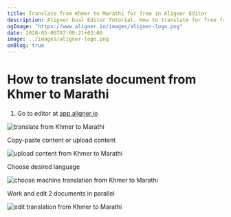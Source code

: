 ```yaml
---
title: Translate from Khmer to Marathi for free in Aligner Editor
description: Aligner Dual Editor Tutorial. How to translate for free from Khmer to Marathi. Aligner is multilingual document management platform. 
ogImage: "https://www.aligner.io/images/aligner-logo.png"
date: 2020-05-06T07:09:21+03:00
image: ../images/aligner-logo.png
onBlog: true
---
```


# How to translate document from Khmer to Marathi

1. Go to editor at [app.aligner.io](https://app.aligner.io "Aligner App web page")

![translate from Khmer to Marathi](../aligner-blank-editor.png "translate from Khmer to Marathi")

Copy-paste content or upload content

![upload content from Khmer to Marathi](../aligner-uploaded-document.png "upload content from Khmer to Marathi")

Choose desired language

![choose machine translation from Khmer to Marathi](../aligner-language-dropdown.png "choose machine translation from Khmer to Marathi")

Work and edit 2 documents in parallel

![edit translation from Khmer to Marathi](../aligner-double-sitded-editor.png "edit translation from Khmer to Marathi")

